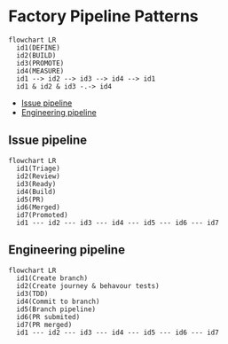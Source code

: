 # Factory Pipeline Patterns

```mermaid
flowchart LR
  id1(DEFINE)
  id2(BUILD)
  id3(PROMOTE)
  id4(MEASURE)
  id1 --> id2 --> id3 --> id4 --> id1
  id1 & id2 & id3 -.-> id4
```

<!-- TOC -->
- [Issue pipeline](#issue-pipeline)
- [Engineering pipeline](#engineering-pipeline)
<!-- /TOC -->

## Issue pipeline
<!-- TODO: Desc - Issue pipeline -->

```mermaid
flowchart LR
  id1(Triage)
  id2(Review)
  id3(Ready)
  id4(Build)
  id5(PR)
  id6(Merged)
  id7(Promoted)
  id1 --- id2 --- id3 --- id4 --- id5 --- id6 --- id7
```

## Engineering pipeline
<!-- TODO: Desc - Engineering pipeline -->

```mermaid
flowchart LR
  id1(Create branch)
  id2(Create journey & behavour tests)
  id3(TDD)
  id4(Commit to branch)
  id5(Branch pipeline)
  id6(PR submited)
  id7(PR merged)
  id1 --- id2 --- id3 --- id4 --- id5 --- id6 --- id7
```
